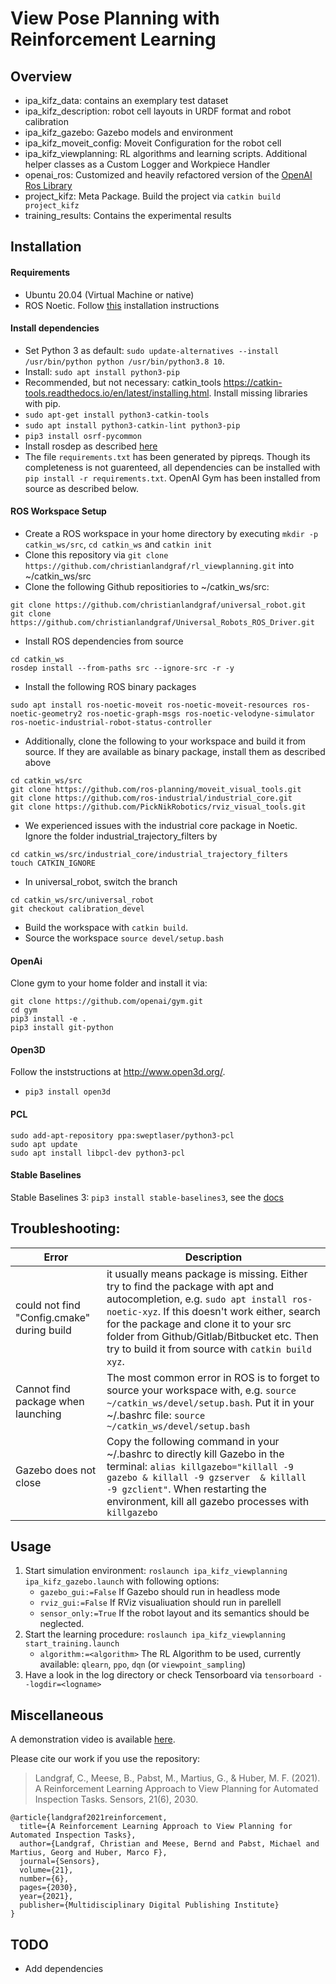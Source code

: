 # View Pose Planning with Reinforcement Learning


## Overview

- ipa_kifz_data: contains an exemplary test dataset
- ipa_kifz_description: robot cell layouts in URDF format and robot calibration
- ipa_kifz_gazebo: Gazebo models and environment
- ipa_kifz_moveit_config: Moveit Configuration for the robot cell
- ipa_kifz_viewplanning: RL algorithms and learning scripts. Additional helper classes as a Custom Logger and Workpiece Handler
- openai_ros: Customized and heavily refactored version of the [OpenAI Ros Library](http://wiki.ros.org/openai_ros)
- project_kifz: Meta Package. Build the project via ```catkin build project_kifz```
- training_results: Contains the experimental results

## Installation

#### Requirements
- Ubuntu 20.04 (Virtual Machine or native)
- ROS Noetic. Follow [this](http://wiki.ros.org/noetic/Installation/Ubuntu) installation instructions

#### Install dependencies

- Set Python 3 as default: ```sudo update-alternatives --install /usr/bin/python python /usr/bin/python3.8 10```.
- Install: ```sudo apt install python3-pip```
- Recommended, but not necessary: catkin_tools https://catkin-tools.readthedocs.io/en/latest/installing.html. Install missing libraries with pip.
- ```sudo apt-get install python3-catkin-tools```
- ```sudo apt install python3-catkin-lint python3-pip```
- ```pip3 install osrf-pycommon```
- Install rosdep as described [here](http://wiki.ros.org/rosdep)
- The file ```requirements.txt``` has been generated by pipreqs. Though its completeness is not guarenteed, all dependencies can be installed with ```pip install -r requirements.txt```. OpenAI Gym has been installed from source as described below.


#### ROS Workspace Setup

- Create a ROS workspace in your home directory by executing ```mkdir -p catkin_ws/src```, ```cd catkin_ws``` and ```catkin init```
- Clone this repository via ```git clone https://github.com/christianlandgraf/rl_viewplanning.git``` into ~/catkin_ws/src
- Clone the following Github repositiories to ~/catkin_ws/src:
```
git clone https://github.com/christianlandgraf/universal_robot.git
git clone https://github.com/christianlandgraf/Universal_Robots_ROS_Driver.git
```
- Install ROS dependencies  from source 
```
cd catkin_ws
rosdep install --from-paths src --ignore-src -r -y
```
- Install the following ROS binary packages
```
sudo apt install ros-noetic-moveit ros-noetic-moveit-resources ros-noetic-geometry2 ros-noetic-graph-msgs ros-noetic-velodyne-simulator ros-noetic-industrial-robot-status-controller
```
- Additionally, clone the following to your workspace and build it from source. If they are available as binary package, install them as described above

```
cd catkin_ws/src
git clone https://github.com/ros-planning/moveit_visual_tools.git
git clone https://github.com/ros-industrial/industrial_core.git
git clone https://github.com/PickNikRobotics/rviz_visual_tools.git
```

- We experienced issues with the industrial core package in Noetic. Ignore the folder industrial_trajectory_filters by
```
cd catkin_ws/src/industrial_core/industrial_trajectory_filters
touch CATKIN_IGNORE
```

- In universal_robot, switch the branch
```
cd catkin_ws/src/universal_robot
git checkout calibration_devel
```
- Build the workspace with ```catkin build```.
- Source the workspace ```source devel/setup.bash```

#### OpenAi

Clone gym to your home folder and install it via:
```
git clone https://github.com/openai/gym.git
cd gym
pip3 install -e .
pip3 install git-python
```

#### Open3D

Follow the inststructions at http://www.open3d.org/.
- ```pip3 install open3d```

#### PCL

```
sudo add-apt-repository ppa:sweptlaser/python3-pcl
sudo apt update
sudo apt install libpcl-dev python3-pcl
```

#### Stable Baselines

Stable Baselines 3: ```pip3 install stable-baselines3```, see the [docs](https://stable-baselines3.readthedocs.io/en/master/guide/install.html)



## Troubleshooting:

Error | Description 
--- | ---
could not find "<xyz>Config.cmake" during build | it usually means package <xyz> is missing. Either try to find the package with apt and autocompletion, e.g. ```sudo apt install ros-noetic-xyz```. If this doesn't work either, search for the package and clone it to your src folder from Github/Gitlab/Bitbucket etc. Then try to build it from source with ```catkin build xyz```.
Cannot find package when launching | The most common error in ROS is to forget to source your workspace with, e.g. ```source ~/catkin_ws/devel/setup.bash```. Put it in your ~/.bashrc file: ```source ~/catkin_ws/devel/setup.bash```
Gazebo does not close | Copy the following command in your ~/.bashrc to directly kill Gazebo in the terminal: ```alias killgazebo="killall -9 gazebo & killall -9 gzserver  & killall -9 gzclient"```. When restarting the environment, kill all gazebo processes with ```killgazebo```



## Usage

1. Start simulation environment: ```roslaunch ipa_kifz_viewplanning ipa_kifz_gazebo.launch``` with following options:
    - ```gazebo_gui:=False``` If Gazebo should run in headless mode
    - ```rviz_gui:=False``` If RViz visualiuation should run in parellell
    - ```sensor_only:=True``` If the robot layout and its semantics should be neglected.
2. Start the learning procedure: ```roslaunch ipa_kifz_viewplanning start_training.launch```
    - ```algorithm:=<algorithm>``` The RL Algorithm to be used, currently available: ```qlearn```, ```ppo```, ```dqn``` (or ```viewpoint_sampling```)
3. Have a look in the log directory or check Tensorboard via ```tensorboard --logdir=<logname>```

## Miscellaneous

A demonstration video is available [here](https://www.youtube.com/watch?v=0mqPu0_qdD4).

Please cite our work if you use the repository:

> Landgraf, C., Meese, B., Pabst, M., Martius, G., & Huber, M. F. (2021). A Reinforcement Learning Approach to View Planning for Automated Inspection Tasks. Sensors, 21(6), 2030.

```
@article{landgraf2021reinforcement,
  title={A Reinforcement Learning Approach to View Planning for Automated Inspection Tasks},
  author={Landgraf, Christian and Meese, Bernd and Pabst, Michael and Martius, Georg and Huber, Marco F},
  journal={Sensors},
  volume={21},
  number={6},
  pages={2030},
  year={2021},
  publisher={Multidisciplinary Digital Publishing Institute}
}
```

## TODO

- Add dependencies
